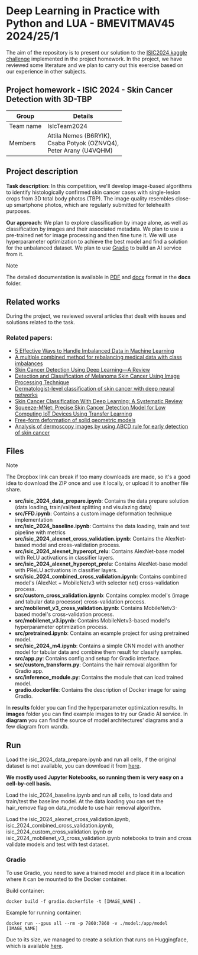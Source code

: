# Deep Learning in Practice with Python and LUA - BMEVITMAV45 2024/25/1

The aim of the repository is to present our solution to the [ISIC2024 kaggle challenge](https://www.kaggle.com/competitions/isic-2024-challenge) implemented in the project homework. In the project, we have reviewed some literature and we plan to carry out this exercise based on our experience in other subjects.

## Project homework - ISIC 2024 - Skin Cancer Detection with 3D-TBP

| Group     | Details                                                                      |
| --------- | ---------------------------------------------------------------------------- |
| Team name | IsIcTeam2024                                                                 |
| Members   | Attila Nemes (B6RYIK),</br> Csaba Potyok (OZNVQ4),</br> Peter Arany (U4VQHM) |

## Project description

**Task description**: In this competition, we'll develop image-based algorithms to identify histologically confirmed skin cancer cases with single-lesion crops from 3D total body photos (TBP). The image quality resembles close-up smartphone photos, which are regularly submitted for telehealth purposes.

**Our approach**: We plan to explore classification by image alone, as well as classification by images and their associated metadata. We plan to use a pre-trained net for image processing and then fine tune it. We will use hyperparameter optimization to achieve the best model and find a solution for the unbalanced dataset. We plan to use [Gradio](https://www.gradio.app/) to build an AI service from it.

> [!NOTE]
> The detailed documentation is available in [PDF](https://github.com/potyok/isic2024/blob/main/docs/ISIC_2024_documentation.pdf) and [docx](https://github.com/potyok/isic2024/blob/main/docs/ISIC_2024_documentation.docx) format in the **docs** folder.

## Related works

During the project, we reviewed several articles that dealt with issues and solutions related to the task.

### Related papers:

- [5 Effective Ways to Handle Imbalanced Data in Machine Learning](https://machinelearningmastery.com/5-effective-ways-to-handle-imbalanced-data-in-machine-learning/)
- [A multiple combined method for rebalancing medical data with class imbalances](https://doi.org/10.1016/j.compbiomed.2021.104527)
- [Skin Cancer Detection Using Deep Learning—A Review](https://pmc.ncbi.nlm.nih.gov/articles/PMC10252190/)
- [Detection and Classification of Melanoma Skin Cancer Using Image Processing Technique](https://pmc.ncbi.nlm.nih.gov/articles/PMC10649387/)
- [Dermatologist-level classification of skin cancer with deep neural networks](https://www.nature.com/articles/nature21056)
- [Skin Cancer Classification With Deep Learning: A Systematic Review](https://pmc.ncbi.nlm.nih.gov/articles/PMC9327733/)
- [Squeeze-MNet: Precise Skin Cancer Detection Model for Low Computing IoT Devices Using Transfer Learning](https://www.mdpi.com/2072-6694/15/1/12)
- [Free-form deformation of solid geometric models](https://dl.acm.org/doi/10.1145/15886.15903)
- [Analysis of dermoscopy images by using ABCD rule for early detection of skin cancer](https://www.sciencedirect.com/science/article/pii/S2666285X21000017)

## Files

> [!NOTE]
> The Dropbox link can break if too many downloads are made, so it's a good idea to download the ZIP once and use it locally, or upload it to another file share.

- **src/isic_2024_data_prepare.ipynb**: Contains the data prepare solution (data loading, train/val/test splitting and visulazing data)
- **src/FFD.ipynb**: Contains a custom image deformation technique implementation
- **src/isic_2024_baseline.ipynb**: Contains the data loading, train and test pipeline with metrics
- **src/isic_2024_alexnet_cross_validation.ipynb**: Contains the AlexNet-based model and cross-validation process.
- **src/isic_2024_alexnet_hyperopt_relu**: Contains AlexNet-base model with ReLU activations in classifier layers.
- **src/isic_2024_alexnet_hyperopt_prelu**: Contains AlexNet-base model with PReLU activations in classifier layers.
- **src/isic_2024_combined_cross_validation.ipynb**: Contains combined model's (AlexNet + MobileNetv3 with selector net) cross-validation process.
- **src/custom_cross_validation.ipynb**: Contains complex model's (image and tabular data processor) cross-validation process.
- **src/mobilenet_v3_cross_validation.ipynb**: Contains MobileNetv3-based model's cross-validation process.
- **src/mobilenet_v3.ipynb**: Contains MobileNetv3-based model's hyperparameter optimization process.
- **src/pretrained.ipynb**: Contains an example project for using pretrained model.
- **src/isic_2024_m4.ipynb**: Contains a simple CNN model with another model for tabular data and combine them result for classify samples.
- **src/app.py**: Contains config and setup for Gradio interface.
- **src/custom_transform.py**: Contains the hair removal algorithm for Gradio app.
- **src/inference_module.py**: Contains the module that can load trained model.
- **gradio.dockerfile**: Contains the description of Docker image for using Gradio.

In **results** folder you can find the hyperparameter optimization results.
In **images** folder you can find example images to try our Gradio AI service. In **diagram** you can find the source of model architectures' diagrams and a few diagram from wandb.

## Run

Load the isic_2024_data_prepare.ipynb and run all cells, if the original dataset is not available, you can download it from [here](https://drive.google.com/file/d/11RQvjL61Ss2w2R1kKWHa2vdaJLdIGup6/view?usp=drive_link).

**We mostly used Jupyter Notebooks, so running them is very easy on a cell-by-cell basis.**

Load the isic_2024_baseline.ipynb and run all cells, to load data and train/test the baseline model. At the data loading you can set the hair_remove flag on data_module to use hair removal algorithm.

Load the isic_2024_alexnet_cross_validation.ipynb, isic_2024_combined_cross_validation.ipynb, isic_2024_custom_cross_validation.ipynb or isic_2024_mobilenet_v3_cross_validation.ipynb notebooks to train and cross validate models and test with test dataset.

### Gradio

To use Gradio, you need to save a trained model and place it in a location where it can be mounted to the Docker container.

Build container:

```
docker build -f gradio.dockerfile -t [IMAGE_NAME] .
```

Example for running container:

```
docker run --gpus all --rm -p 7860:7860 -v ./model:/app/model [IMAGE_NAME]
```

Due to its size, we managed to create a solution that runs on Huggingface, which is available [here](https://huggingface.co/spaces/Nemes2000/isic_2024).
